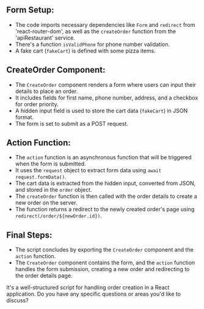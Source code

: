 ## Form Setup:

- The code imports necessary dependencies like `Form` and `redirect` from 'react-router-dom', as well as the `createOrder` function from the 'apiRestaurant' service.
- There's a function `isValidPhone` for phone number validation.
- A fake cart (`fakeCart`) is defined with some pizza items.

## CreateOrder Component:

- The `CreateOrder` component renders a form where users can input their details to place an order.
- It includes fields for first name, phone number, address, and a checkbox for order priority.
- A hidden input field is used to store the cart data (`fakeCart`) in JSON format.
- The form is set to submit as a POST request.

## Action Function:

- The `action` function is an asynchronous function that will be triggered when the form is submitted.
- It uses the `request` object to extract form data using `await request.formData()`.
- The cart data is extracted from the hidden input, converted from JSON, and stored in the `order` object.
- The `createOrder` function is then called with the order details to create a new order on the server.
- The function returns a redirect to the newly created order's page using `redirect(/order/${newOrder.id})`.

## Final Steps:

- The script concludes by exporting the `CreateOrder` component and the `action` function.
- The `CreateOrder` component contains the form, and the `action` function handles the form submission, creating a new order and redirecting to the order details page.

It's a well-structured script for handling order creation in a React application. Do you have any specific questions or areas you'd like to discuss?
